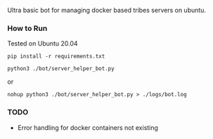 Ultra basic bot for managing docker based tribes servers on ubuntu.

### How to Run
Tested on Ubuntu 20.04

```pip install -r requirements.txt```

```python3 ./bot/server_helper_bot.py```

or

```nohup python3 ./bot/server_helper_bot.py > ./logs/bot.log```

### TODO

- Error handling for docker containers not existing